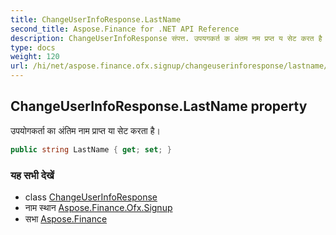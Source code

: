 ```yaml
---
title: ChangeUserInfoResponse.LastName
second_title: Aspose.Finance for .NET API Reference
description: ChangeUserInfoResponse संपत्त. उपयगकर्त क अंतम नम प्रप्त य सेट करत है
type: docs
weight: 120
url: /hi/net/aspose.finance.ofx.signup/changeuserinforesponse/lastname/
---
```

## ChangeUserInfoResponse.LastName property

उपयोगकर्ता का अंतिम नाम प्राप्त या सेट करता है।

```csharp
public string LastName { get; set; }
```

### यह सभी देखें

* class [ChangeUserInfoResponse](../)
* नाम स्थान [Aspose.Finance.Ofx.Signup](../../changeuserinforesponse/)
* सभा [Aspose.Finance](../../../)


